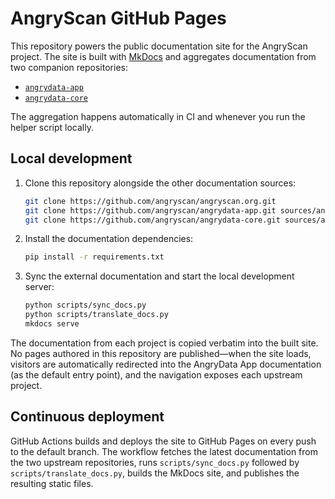 # AngryScan GitHub Pages

This repository powers the public documentation site for the AngryScan project. The site
is built with [MkDocs](https://www.mkdocs.org/) and aggregates documentation from two
companion repositories:

- [`angrydata-app`](https://github.com/angryscan/angrydata-app)
- [`angrydata-core`](https://github.com/angryscan/angrydata-core)

The aggregation happens automatically in CI and whenever you run the helper script locally.

## Local development

1. Clone this repository alongside the other documentation sources:

   ```bash
   git clone https://github.com/angryscan/angryscan.org.git
   git clone https://github.com/angryscan/angrydata-app.git sources/angrydata-app
   git clone https://github.com/angryscan/angrydata-core.git sources/angrydata-core
   ```

2. Install the documentation dependencies:

   ```bash
   pip install -r requirements.txt
   ```

3. Sync the external documentation and start the local development server:

   ```bash
   python scripts/sync_docs.py
   python scripts/translate_docs.py
   mkdocs serve
   ```

The documentation from each project is copied verbatim into the built site. No pages authored in this
repository are published—when the site loads, visitors are automatically redirected into the AngryData
App documentation (as the default entry point), and the navigation exposes each upstream project.

## Continuous deployment

GitHub Actions builds and deploys the site to GitHub Pages on every push to the default
branch. The workflow fetches the latest documentation from the two upstream repositories,
runs `scripts/sync_docs.py` followed by `scripts/translate_docs.py`, builds the MkDocs site,
and publishes the resulting static files.
